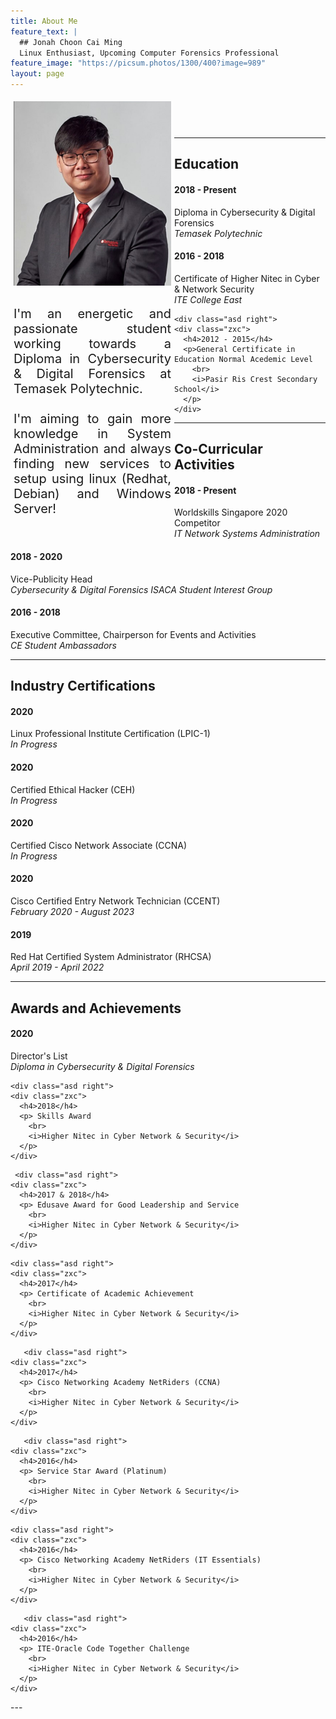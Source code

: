 ```yaml
---
title: About Me
feature_text: |
  ## Jonah Choon Cai Ming
  Linux Enthusiast, Upcoming Computer Forensics Professional
feature_image: "https://picsum.photos/1300/400?image=989"
layout: page
---
```


<div class="row">
  <div class="column" style="float: left; width: 50%; padding: 5px;">
    <img src="/image/profile.png" alt="Profile Picture" width="300">
  </div>
  <div class="column" style="float: left; width: 50%; padding: 5px;">
    <p align="justify" style="font-size:20px"> I'm an energetic and passionate student working towards a Diploma in Cybersecurity & Digital Forensics at Temasek Polytechnic.<br><br>I'm aiming to gain more knowledge in System Administration and always finding new services to setup using linux (Redhat, Debian) and Windows Server!<br>
    </p>
  </div>
</div>

<link href="https://cdnjs.cloudflare.com/ajax/libs/font-awesome/4.7.0/css/font-awesome.min.css" rel="stylesheet">
<style>
  .fa {
    padding: 20px;
    font-size: 40px;
    width: 80px;
    text-align: center;
    text-decoration: none;
    margin: 5px 2px;
    border-radius: 50%;
  }
  
  .fa:hover {
    opacity: 0.7;
  }
  
.asd {
  padding: 10px 40px;
  position: relative;
  background-color: inherit;
  width: 100%;
}

.asd::after {
  content: '';
  position: absolute;
  width: 25px;
  height: 25px;
  right: -17px;
  background-color: #e8fff8;
  border: 4px solid #05bf85;
  top: 45%;
  border-radius: 50%;
  z-index: 1;
}

.right {
  left: 10%;
}

.right::after {
  left: -16px;
}

.zxc {
  padding: 20px 30px;
  background-color: #e8fff8;
  position: relative;
  border-radius: 6px;
  color: #4a4949;
  border: 3px solid #4a4949;
}
</style>

 <center>
  <div>
    <a href="https://www.facebook.com/HEHE" target="_blank" class="fa fa-facebook"></a>
    <a href="https://www.linkedin.com/in/jonah-choon-528584195" target="_blank" class="fa fa-linkedin"></a>
    <a href="https://www.instagram.com/HEHE/" target="_blank" class="fa fa-instagram"></a>
  </div>
</center>

---
<h2> Education </h2>

<div class="timeline">
  <div class="asd right">
    <div class="zxc">
      <h4>2018 - Present</h4>
      <p>Diploma in Cybersecurity & Digital Forensics
        <br> 
        <i>Temasek Polytechnic</i>
      </p>
    </div>
   </div>
    
   <div class="asd right">
    <div class="zxc">
      <h4>2016 - 2018</h4>
      <p>Certificate of Higher Nitec in Cyber & Network Security
        <br> 
        <i>ITE College East</i>
      </p>
    </div>
  </div>
    
    <div class="asd right">
    <div class="zxc">
      <h4>2012 - 2015</h4>
      <p>General Certificate in Education Normal Acedemic Level
        <br> 
        <i>Pasir Ris Crest Secondary School</i>
      </p>
    </div>   
</div>
</div>

---
<h2> Co-Curricular Activities </h2>

<div class="timeline">
  <div class="asd right">
    <div class="zxc">
      <h4>2018 - Present</h4>
      <p>Worldskills Singapore 2020 Competitor
        <br> 
        <i>IT Network Systems Administration</i>
      </p>
    </div>
   </div>
  
  <div class="asd right">
    <div class="zxc">
      <h4>2018 - 2020</h4>
      <p>Vice-Publicity Head
        <br> 
        <i>Cybersecurity & Digital Forensics ISACA Student Interest Group</i>
      </p>
    </div>
   </div>
     <div class="asd right">
    <div class="zxc">
      <h4>2016 - 2018</h4>
      <p>Executive Committee, Chairperson for Events and Activities
        <br> 
        <i>CE Student Ambassadors</i>
      </p>
    </div>
   </div>
  </div>

---
<h2> Industry Certifications </h2>
<div class="timeline">
  <div class="asd right">
    <div class="zxc">
      <h4>2020</h4>
      <p>Linux Professional Institute Certification (LPIC-1)
        <br> 
        <i>In Progress</i>
      </p>
    </div>
   </div>

<div class="timeline">
  <div class="asd right">
    <div class="zxc">
      <h4>2020</h4>
      <p>Certified Ethical Hacker (CEH)
        <br> 
        <i>In Progress</i>
      </p>
    </div>
   </div>

  <div class="timeline">
  <div class="asd right">
    <div class="zxc">
      <h4>2020</h4>
      <p>Certified Cisco Network Associate (CCNA)
        <br> 
        <i>In Progress</i>
      </p>
    </div>
   </div>
  
<div class="timeline">
  <div class="asd right">
    <div class="zxc">
      <h4>2020</h4>
      <p>Cisco Certified Entry Network Technician (CCENT)
        <br> 
        <i>February 2020 - August 2023</i>
      </p>
    </div>
   </div>
  
  <div class="timeline">
    <div class="asd right">
    <div class="zxc">
      <h4>2019</h4>
      <p>Red Hat Certified System Administrator (RHCSA)
        <br> 
        <i>April 2019 - April 2022</i>
      </p>
    </div>
   </div>
 </div>

---
<h2> Awards and Achievements  </h2>
<div class="timeline">
  <div class="asd right">
    <div class="zxc">
      <h4>2020</h4>
      <p> Director's List 
        <br> 
        <i>Diploma in Cybersecurity & Digital Forensics</i>
      </p>
    </div>
   </div>
  
    <div class="asd right">
    <div class="zxc">
      <h4>2018</h4>
      <p> Skills Award 
        <br> 
        <i>Higher Nitec in Cyber Network & Security</i>
      </p>
    </div>
   </div>
   
     <div class="asd right">
    <div class="zxc">
      <h4>2017 & 2018</h4>
      <p> Edusave Award for Good Leadership and Service 
        <br> 
        <i>Higher Nitec in Cyber Network & Security</i>
      </p>
    </div>
   </div>
   
    <div class="asd right">
    <div class="zxc">
      <h4>2017</h4>
      <p> Certificate of Academic Achievement 
        <br> 
        <i>Higher Nitec in Cyber Network & Security</i>
      </p>
    </div>
   </div>
   
       <div class="asd right">
    <div class="zxc">
      <h4>2017</h4>
      <p> Cisco Networking Academy NetRiders (CCNA)
        <br> 
        <i>Higher Nitec in Cyber Network & Security</i>
      </p>
    </div>
   </div>
   
       <div class="asd right">
    <div class="zxc">
      <h4>2016</h4>
      <p> Service Star Award (Platinum)
        <br> 
        <i>Higher Nitec in Cyber Network & Security</i>
      </p>
    </div>
   </div>
   
   
    <div class="asd right">
    <div class="zxc">
      <h4>2016</h4>
      <p> Cisco Networking Academy NetRiders (IT Essentials)
        <br> 
        <i>Higher Nitec in Cyber Network & Security</i>
      </p>
    </div>
   </div>
   
       <div class="asd right">
    <div class="zxc">
      <h4>2016</h4>
      <p> ITE-Oracle Code Together Challenge
        <br> 
        <i>Higher Nitec in Cyber Network & Security</i>
      </p>
    </div>
   </div>
 </div>
---
